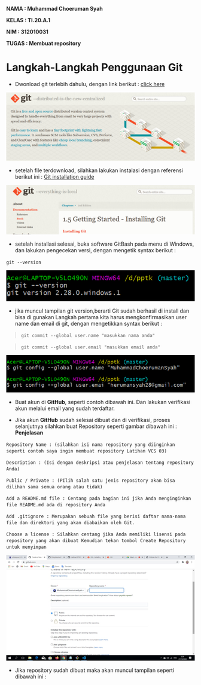 **NAMA : Muhammad Choeruman Syah**

**KELAS : TI.20.A.1**

**NIM : 312010031**

**TUGAS : Membuat repository**


# Langkah-Langkah Penggunaan Git

* Dwonload git terlebih dahulu, dengan link berikut : [click here](https://git-scm.com)

![Git-scm](sstutorial/GitScm.png)


* setelah file terdownload, silahkan lakukan instalasi dengan referensi berikut ini : [Git installation guide](https://git-scm.com/book/en/v2/Getting-Started-Installing-Git)


![Git installing](sstutorial/installing.png)

* setelah installasi selesai, buka software GitBash pada menu di Windows, dan lakukan pengecekan versi, dengan mengetik syntax berikut : <br>

`git --version` <br>


![git --version](sstutorial/version.png)


* jika muncul tampilan git version,berarti Git sudah berhasil di install dan bisa di gunakan Langkah pertama kita harus mengkonfirmasikan user name dan email di git, dengan mengetikkan syntax berikut : <br>

> `git commit --global user.name "masukkan nama anda"` <br>

> `git commit --global user.email "masukkan email anda"` <br>

![git config --global user.name/email](sstutorial/user.png)


* Buat akun di **GitHub**, seperti contoh dibawah ini. Dan lakukan verifikasi akun melalui email yang sudah terdaftar.

* Jika akun **GitHub** sudah selesai dibuat dan di verifikasi, proses selanjutnya silahkan buat Repository seperti gambar dibawah ini :
**Penjelasan**

`Repository Name : (silahkan isi nama repository yang diinginkan seperti contoh saya ingin membuat repository Latihan VCS 03)`

`Description : (Isi dengan deskripsi atau penjelasan tentang repository Anda)`

`Public / Private : (PIlih salah satu jenis repository akan bisa dilihan sama semua orang atau tidak)`

`Add a README.md file : Centang pada bagian ini jika Anda menginginkan file README.md ada di repository Anda`

`Add .gitignore : Merupakan sebuah file yang berisi daftar nama-nama file dan direktori yang akan diabaikan oleh Git.`

`Choose a license : Silahkan centang jika Anda memiliki lisensi pada repository yang akan dibuat Kemudian tekan tombol Create Repository untuk menyimpan`

![membuat nama repository](sstutorial/nama.png)


* Jika repository sudah dibuat maka akan muncul tampilan seperti dibawah ini :

























































































































































